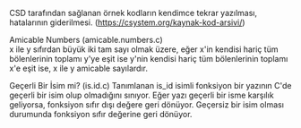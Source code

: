 CSD tarafından sağlanan örnek kodların kendimce tekrar yazılması, hatalarının giderilmesi. (https://csystem.org/kaynak-kod-arsivi/)<br/>

Amicable Numbers (amicable.numbers.c)<br/>
x ile y sıfırdan büyük iki tam sayı olmak üzere, eğer x'in kendisi hariç tüm bölenlerinin toplamı y'ye eşit ise y'nin kendisi hariç tüm bölenlerinin toplamı x'e eşit ise, x ile y amicable sayılardır. 

Geçerli Bir İsim mi? (is.id.c)
Tanımlanan is_id isimli fonksiyon bir yazının C'de geçerli bir isim olup olmadığını sınıyor. Eğer yazı geçerli bir isme karşılık geliyorsa, fonksiyon sıfır dışı değere geri dönüyor. Geçersiz bir isim olması durumunda fonksiyon sıfır değerine geri dönüyor.
